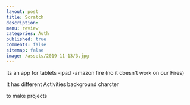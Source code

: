 ```yaml
---
layout: post
title: Scratch 
description: 
menu: review
categories: Auth 
published: true 
comments: false     
sitemap: false
image: /assets/2019-11-13/3.jpg
---
```


its an app for tablets
-ipad
-amazon fire (no it doesn't work on our Fires)

It has different Activities
  background
   charcter

to make projects

  
